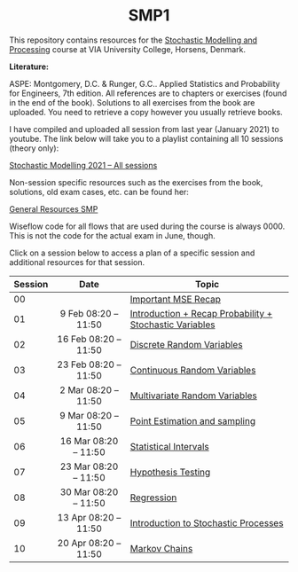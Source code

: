 <h1 align="center">SMP1</h1>


This repository contains resources for the [Stochastic Modelling and Processing](https://en.via.dk/tmh-courses/stochastic-modelling-and-processing) course at VIA University College, Horsens, Denmark.

**Literature:**

ASPE: Montgomery, D.C. & Runger, G.C.. Applied Statistics and Probability for Engineers, 7th edition. All references are to chapters or exercises (found in the end of the book). Solutions to all exercises from the book are uploaded. You need to retrieve a copy however you usually retrieve books.

I have compiled and uploaded all session from last year (January 2021) to youtube. The link below will take you to a playlist containing all 10 sessions (theory only):

[Stochastic Modelling 2021 – All sessions](https://youtube.com/playlist?list=PL0bHDtI1FqFxv1ZxzsMn1sfYSxVSBbc05)

Non-session specific resources such as the exercises from the book, solutions, old exam cases, etc. can be found her:

[General Resources SMP](https://viaucdk-my.sharepoint.com/:f:/g/personal/rib_viauc_dk/Egbdbeb9oy1Oqk8hReXf2-wBibryPlLiVj2ujGdsvH5--w?e=liO02A)

Wiseflow code for all flows that are used during the course is always 0000. This is not the code for the actual exam in June, though.

Click on a session below to access a plan of a specific session and additional resources for that session.

<div align="center">

| Session | Date                 | Topic                        |
| ------- | :----:               | ---------------------------- |
| 00      |                      | [Important MSE Recap](https://github.com/Maxim-Zavidei/viauc-smp1-s23/blob/main/session00/README.md)                          |
| 01      | 9 Feb 08:20 – 11:50  | [Introduction + Recap Probability + Stochastic Variables](https://github.com/Maxim-Zavidei/viauc-smp1-s23/blob/main/session01/README.md) |
| 02      | 16 Feb 08:20 – 11:50 | [Discrete Random Variables](https://github.com/Maxim-Zavidei/viauc-smp1-s23/blob/main/session02/README.md) |
| 03      | 23 Feb 08:20 – 11:50 | [Continuous Random Variables](https://github.com/Maxim-Zavidei/viauc-smp1-s23/blob/main/session03/README.md) |
| 04      | 2 Mar 08:20 – 11:50  | [Multivariate Random Variables](https://github.com/Maxim-Zavidei/viauc-smp1-s23/blob/main/session04/README.md) |
| 05      | 9 Mar 08:20 – 11:50  | [Point Estimation and sampling](https://github.com/RBrooksDK/SMP1/blob/main/05%20Point%20Estimation%20and%20sampling/README.md) |
| 06      | 16 Mar 08:20 – 11:50 | [Statistical Intervals](https://github.com/RBrooksDK/SMP1/blob/main/06%20Statistical%20Intervals/README.md) |
| 07      | 23 Mar 08:20 – 11:50 | [Hypothesis Testing](https://github.com/RBrooksDK/SMP1/blob/main/07%20Hypothesis%20Testing/README.md) |
| 08      | 30 Mar 08:20 – 11:50 | [Regression](https://github.com/RBrooksDK/SMP1/blob/main/08%20Regression/README.md) |
| 09      | 13 Apr 08:20 – 11:50 | [Introduction to Stochastic Processes](https://github.com/RBrooksDK/SMP1/blob/main/09%20Introduction%20to%20Stochastic%20Processes/README.md)|
| 10      | 20 Apr 08:20 – 11:50 | [Markov Chains](https://github.com/RBrooksDK/SMP1/blob/main/10%20Markov%20Chains/README.md) |

</div>
